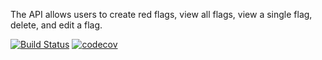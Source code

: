 The API allows users to create red flags, view all flags, view a single flag, delete, and edit a flag.

[![Build Status](https://travis-ci.com/gatemadavid/iReporter2.svg?branch=ch-test-redflags)](https://travis-ci.com/gatemadavid/iReporter2) [![codecov](https://codecov.io/gh/gatemadavid/iReporter2/branch/ch-test-redflags/graph/badge.svg)](https://codecov.io/gh/gatemadavid/iReporter2)
